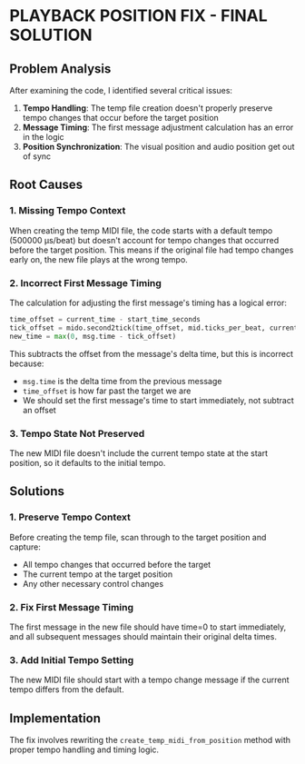 # PLAYBACK POSITION FIX - FINAL SOLUTION

## Problem Analysis

After examining the code, I identified several critical issues:

1. **Tempo Handling**: The temp file creation doesn't properly preserve tempo changes that occur before the target position
2. **Message Timing**: The first message adjustment calculation has an error in the logic
3. **Position Synchronization**: The visual position and audio position get out of sync

## Root Causes

### 1. Missing Tempo Context
When creating the temp MIDI file, the code starts with a default tempo (500000 µs/beat) but doesn't account for tempo changes that occurred before the target position. This means if the original file had tempo changes early on, the new file plays at the wrong tempo.

### 2. Incorrect First Message Timing
The calculation for adjusting the first message's timing has a logical error:
```python
time_offset = current_time - start_time_seconds
tick_offset = mido.second2tick(time_offset, mid.ticks_per_beat, current_tempo)
new_time = max(0, msg.time - tick_offset)
```

This subtracts the offset from the message's delta time, but this is incorrect because:
- `msg.time` is the delta time from the previous message
- `time_offset` is how far past the target we are
- We should set the first message's time to start immediately, not subtract an offset

### 3. Tempo State Not Preserved
The new MIDI file doesn't include the current tempo state at the start position, so it defaults to the initial tempo.

## Solutions

### 1. Preserve Tempo Context
Before creating the temp file, scan through to the target position and capture:
- All tempo changes that occurred before the target
- The current tempo at the target position
- Any other necessary control changes

### 2. Fix First Message Timing
The first message in the new file should have time=0 to start immediately, and all subsequent messages should maintain their original delta times.

### 3. Add Initial Tempo Setting
The new MIDI file should start with a tempo change message if the current tempo differs from the default.

## Implementation

The fix involves rewriting the `create_temp_midi_from_position` method with proper tempo handling and timing logic.
